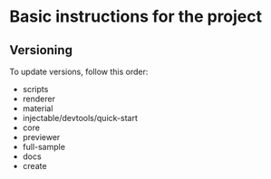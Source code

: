 # Basic instructions for the project

## Versioning

To update versions, follow this order:

- scripts
- renderer
- material
- injectable/devtools/quick-start
- core
- previewer
- full-sample
- docs
- create
